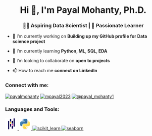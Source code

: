 <h1 align="center">Hi 👋, I'm Payal Mohanty, Ph.D.</h1>
<h3 align="center">👨‍💻 Aspiring Data Scientist | 🌱 Passionate Learner</h3>

- 🔭 I’m currently working on **Building up my GitHub profile for Data science project**

- 🌱 I’m currently learning **Python, ML, SQL, EDA**

- 👯 I’m looking to collaborate on **open to projects**

- 📫 How to reach me **connect on LinkedIn**

<h3 align="left">Connect with me:</h3>
<p align="left">
<a href="https://linkedin.com/in/payalmohanty" target="blank"><img align="center" src="https://raw.githubusercontent.com/rahuldkjain/github-profile-readme-generator/master/src/images/icons/Social/linked-in-alt.svg" alt="payalmohanty" height="30" width="40" /></a>
<a href="https://kaggle.com/mpayal2023" target="blank"><img align="center" src="https://raw.githubusercontent.com/rahuldkjain/github-profile-readme-generator/master/src/images/icons/Social/kaggle.svg" alt="mpayal2023" height="30" width="40" /></a>
<a href="https://www.hackerrank.com/@payal_mohanty1" target="blank"><img align="center" src="https://raw.githubusercontent.com/rahuldkjain/github-profile-readme-generator/master/src/images/icons/Social/hackerrank.svg" alt="@payal_mohanty1" height="30" width="40" /></a>
</p>

<h3 align="left">Languages and Tools:</h3>
<p align="left"> <a href="https://pandas.pydata.org/" target="_blank" rel="noreferrer"> <img src="https://raw.githubusercontent.com/devicons/devicon/2ae2a900d2f041da66e950e4d48052658d850630/icons/pandas/pandas-original.svg" alt="pandas" width="40" height="40"/> </a> <a href="https://www.python.org" target="_blank" rel="noreferrer"> <img src="https://raw.githubusercontent.com/devicons/devicon/master/icons/python/python-original.svg" alt="python" width="40" height="40"/> </a> <a href="https://scikit-learn.org/" target="_blank" rel="noreferrer"> <img src="https://upload.wikimedia.org/wikipedia/commons/0/05/Scikit_learn_logo_small.svg" alt="scikit_learn" width="40" height="40"/> </a> <a href="https://seaborn.pydata.org/" target="_blank" rel="noreferrer"> <img src="https://seaborn.pydata.org/_images/logo-mark-lightbg.svg" alt="seaborn" width="40" height="40"/> </a> </p>

